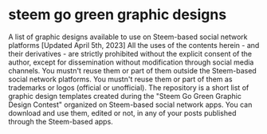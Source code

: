 # steem go green graphic designs
A list of graphic designs available to use on Steem-based social network platforms [Updated April 5th, 2023]
All the uses of the contents herein - and their derivatives - are strictly prohibited without the explicit consent of the author, except for dissemination without modification through social media channels. You mustn't reuse them or part of them outside the Steem-based social network platforms. You mustn't reuse them or part of them as trademarks or logos (official or unofficial).
The repository is a short list of graphic design templates created during the "Steem Go Green Graphic Design Contest" organized on Steem-based social network apps. You can download and use them, edited or not, in any of your posts published through the Steem-based apps.
